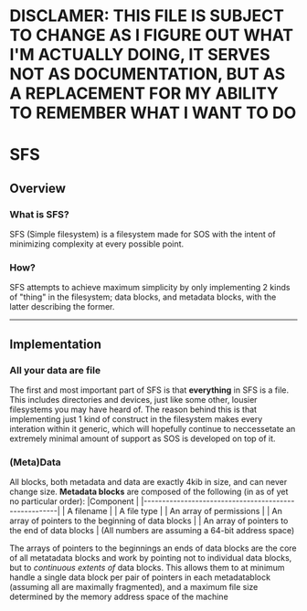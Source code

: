 # DISCLAMER: THIS FILE IS SUBJECT TO CHANGE AS I FIGURE OUT WHAT I'M ACTUALLY DOING, IT SERVES NOT AS DOCUMENTATION, BUT AS A REPLACEMENT FOR MY ABILITY TO REMEMBER WHAT I WANT TO DO

# SFS
## Overview
### What is SFS?
SFS (Simple filesystem) is a filesystem made for SOS with the intent of minimizing complexity at every possible point.
### How?
SFS attempts to achieve maximum simplicity by only implementing 2 kinds of "thing" in the filesystem; data blocks, and metadata blocks, with the latter describing the former.

---

## Implementation
### All your data are file
The first and most important part of SFS is that **everything** in SFS is a file. This includes directories and devices, just like some other, lousier filesystems you may have heard of. The reason behind this is that implementing just 1 kind of construct in the filesystem makes every interation within it generic, which will hopefully continue to neccessetate an extremely minimal amount of support as SOS is developed on top of it.
### (Meta)Data 
All blocks, both metadata and data are exactly 4kib in size, and can never change size.
**Metadata blocks** are composed of the following (in as of yet no particular order):
|Component                                             |
|------------------------------------------------------|
| A filename                                           |
| A file type                                          |
| An array of permissions                              |
| An array of pointers to the beginning of data blocks |
| An array of pointers to the end of data blocks       |
(All numbers are assuming a 64-bit address space)

The arrays of pointers to the beginnings an ends of data blocks are the core of all metatadata blocks and work by pointing not to individual data blocks, but to *continuous extents of*  data blocks. This allows them to at minimum handle a single data block per pair of pointers in each metadatablock (assuming all are maximally fragmented), and a maximum file size determined by the memory address space of the machine
